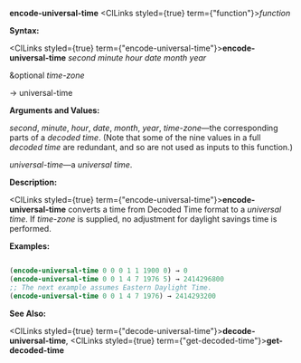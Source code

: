 **encode-universal-time** <ClLinks styled={true} term={"function"}><i>function</i></ClLinks> 



**Syntax:** 



<ClLinks styled={true} term={"encode-universal-time"}><b>encode-universal-time</b></ClLinks> *second minute hour date month year* 



&amp;optional *time-zone* 



→ universal-time 



**Arguments and Values:** 



*second*, *minute*, *hour*, *date*, *month*, *year*, *time-zone*—the corresponding parts of a *decoded time*. (Note that some of the nine values in a full *decoded time* are redundant, and so are not used as inputs to this function.) 



*universal-time*—a *universal time*. 



**Description:** 



<ClLinks styled={true} term={"encode-universal-time"}><b>encode-universal-time</b></ClLinks> converts a time from Decoded Time format to a *universal time*. If *time-zone* is supplied, no adjustment for daylight savings time is performed. 



**Examples:**
```lisp

(encode-universal-time 0 0 0 1 1 1900 0) → 0 
(encode-universal-time 0 0 1 4 7 1976 5) → 2414296800 
;; The next example assumes Eastern Daylight Time. 
(encode-universal-time 0 0 1 4 7 1976) → 2414293200 

```
**See Also:** 



<ClLinks styled={true} term={"decode-universal-time"}><b>decode-universal-time</b></ClLinks>, <ClLinks styled={true} term={"get-decoded-time"}><b>get-decoded-time</b></ClLinks> 



